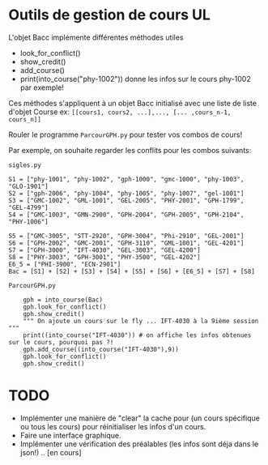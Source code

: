 # Outils de gestion de cours UL
L'objet Bacc implémente différentes méthodes utiles
- look_for_conflict()
- show_credit()
- add_course()
- print(into_course("phy-1002")) donne les infos sur le cours phy-1002 par exemple!

Ces méthodes s'appliquent à un objet Bacc initialisé avec une liste de liste d'objet Course 
ex: `[[cours1, cours2, ...],..., [... ,cours_n-1, cours_n]]`

Rouler le programme `ParcourGPH.py` pour tester vos combos de cours!

Par exemple, on souhaite regarder les conflits pour les combos suivants:

`sigles.py`
``` 
S1 = ["phy-1001", "phy-1002", "gph-1000", "gmc-1000", "phy-1003", "GLO-1901"]
S2 = ["gph-2006", "phy-1004", "phy-1005", "phy-1007", "gel-1001"]
S3 = ["GMC-1002", "GML-1001", "GEL-2005", "PHY-2001", "GPH-1799", "GEL-4799"]
S4 = ["GMC-1003", "GMN-2900", "GPH-2004", "GPH-2005", "GPH-2104", "PHY-1006"]

S5 = ["GMC-3005", "STT-2920", "GPH-3004", "Phi-2910", "GEL-2001"]
S6 = ["GPH-2002", "GMC-2001", "GPH-3110", "GML-1001", "GEL-4201"]
S7 = ["GPH-3000", "IFT-4030", "GEL-3003", "GEL-4200"]
S8 = ["PHY-3003", "GPH-3001", "PHY-3500", "GEL-4202"]
E6_5 = ["PHI-3900", "ECN-2901"]
Bac = [S1] + [S2] + [S3] + [S4] + [S5] + [S6] + [E6_5] + [S7] + [S8]
```

`ParcourGPH.py`
```    """ Exemple! """
    gph = into_course(Bac)
    gph.look_for_conflict()
    gph.show_credit()
    """ On ajoute un cours sur le fly ... IFT-4030 à la 9ième session """
    print((into_course("IFT-4030")) # on affiche les infos obtenues sur le cours, pourquoi pas ?!
    gph.add_course((into_course("IFT-4030"),9))
    gph.look_for_conflict()
    gph.show_credit()
```

# TODO
- Implémenter une manière de "clear" la cache pour (un cours spécifique ou tous les cours) pour réinitialiser les infos d'un cours.
- Faire une interface graphique.
- Implémenter une vérification des préalables (les infos sont déja dans le json!) .. \[en cours\]
